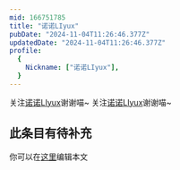 ```yaml
---
mid: 166751785
title: "诺诺LIyux"
pubDate: "2024-11-04T11:26:46.377Z"
updatedDate: "2024-11-04T11:26:46.377Z"
profile:
  {
    Nickname: ["诺诺LIyux"],
  }
---
```


关注[诺诺LIyux](https://space.bilibili.com/166751785)谢谢喵~ 关注[诺诺LIyux](https://space.bilibili.com/166751785)谢谢喵~

## 此条目有待补充
你可以在[这里](https://github.com/Yuhanawa/VTuber.ICU-Content/edit/master/v/诺诺LIyux/index.md)编辑本文

